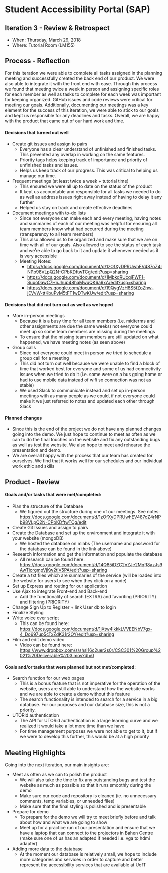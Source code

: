 # Student Accessibility Portal (SAP)

## Iteration 3 - Review & Retrospect

 * When: Thursday, March 29, 2018
 * Where: Tutorial Room (LM155)

## Process - Reflection

For this iteration we were able to complete all tasks assigned in the planning meeting and successfully created the back end of our product. We were also able to integrate it with the front end with ease. Through this process we found that meeting twice a week in person and assigning specific roles for each member as well as tasks to complete for each week was important for keeping organized. GitHub issues and code reviews were critical for meeting our goals. Additionally, documenting our meetings was a key element for the success of this iteration, we were able to stick to our goals and kept us responsible for any deadlines and tasks. Overall, we are happy with the product that came out of our hard work and time.

#### Decisions that turned out well

- Create git issues and assign to pairs
  * Everyone has a clear understand of unfinished and finished tasks. This prevented any overlap in working on the same features.
  * Priority tags helps keeping track of importance and priority of unfinished tasks and issues.
  * Helps us keep track of our progress. This was critical to helping us manage our time.
- Frequent meetings (at least twice a week + tutorial time)
  * This ensured we were all up to date on the status of the product
  * It kept us accountable and responsible for all tasks we needed to do as well as address issues right away instead of having to delay it any further
  * Helped us stay on track and create effective deadlines
- Document meetings with to-do lists
  * Since not everyone can make each and every meeting, having notes and summaries of each of our meeting was helpful for ensuring all team members know what had occurred during the meeting (transparency to all team members)
  * This also allowed us to be organized and make sure that we are on time with all of our goals. Also allowed to see the status of each task and we’re able to go back to it and update it whenever needed as it is very accessible 
  * Meeting Notes:
    * https://docs.google.com/document/d/1zOfXyDPRUwhEV487oZ4rNPb98VLpQ2N-CPbKDftwTCg/edit?usp=sharing
    * https://docs.google.com/document/d/1MbkdRUcqjFWF1-Suuo0awC7HnJhup48haMwuQK6a9xA/edit?usp=sharing
    * https://docs.google.com/document/d/19QygVzH8S5tZoZhw-jEVvW-ttKbuPvM5tFT1wDTwKUw/edit?usp=sharing


#### Decisions that did not turn out as well as we hoped

- More in-person meetings
  * Because it is a busy time for all team members (i.e. midterms and other assignments are due the same weeks) not everyone could meet up so some team members are missing during the meetings
  * To ensure that the missing team members are still updated on what happened, we have meeting notes (as seen above)
- Group calls
  * Since not everyone could meet in person we tried to schedule a group call for a meeting
  * This did not turn out well because we were unable to find a block of time that worked best for everyone and some of us had connectivity issues when we tried to do it (i.e. some were on a bus going home or had to use mobile data instead of wifi so connection was not as stable)
  * We used Slack to communicate instead and set up in-person meetings with as many people as we could, if not everyone could make it we just referred to notes and updated each other through Slack

#### Planned changes

- Since this is the end of the project we do not have any planned changes going into the demo. We just hope to continue to meet as often as we can to do the final touches on the website and fix any outstanding bugs as well as test the website. We also hope to meet and rehearse the presentation and demo.
- We are overall happy with the process that our team has created for ourselves. We find that it works well for our schedules and our individual work ethic and skills

## Product - Review

#### Goals and/or tasks that were met/completed:

- Plan the structure of the Database
  * We figured out the structure during one of our meetings. See notes: https://docs.google.com/document/d/1zOfXyDPRUwhEV487oZ4rNPb98VLpQ2N-CPbKDftwTCg/edit
- Create Git Issues and assign to pairs
- Create the Database and set up the environment and integrate it with your website (mongoDB)
  * We hosted the database on mlabs (The username and password for the database can be found in the link above)
- Research information and get the information and populate the database
  * All research can be found here: https://docs.google.com/document/d/14Q85iDZC2nZJe2MqR8azJs9AwTiorgmpVjKw2tlV5PA/edit?usp=sharing
- Create a txt files which are summaries of the service (will be loaded into the website for users to see when they click on a node)
- Set up Express and routing for our application
- Use Ajax to integrate Front-end and Back-end
  * Add the functionality of search (EXTRA) and favoriting (PRIORITY) and filtering (PRIORITY)
- Change Sign Up to Register + link User db to login
- Finalize Styling
- Write voice over script 
  * This can be found here: https://docs.google.com/document/d/1jXtw4lkkkLVVEENbV7gx-4_Do697up5cTxZdK31r2OY/edit?usp=sharing
- Film and edit demo video
  * Video can be found here: https://www.dropbox.com/s/shsi16c2uer2s0r/CSC301%20Group%2021%20Deliverable%203.mov?dl=0

#### Goals and/or tasks that were planned but not met/completed:

- Search function for our web pages
  * This is a bonus feature that is not imperative for the operation of the website, users are still able to understand how the website works and we are able to create a demo without this feature
  * The search functionality is intended to search for a service in a big database. For our purposes and our database size, this is not a priority.
- UTORid authentication
  * The API for UTORid authentication is a large learning curve and we realized it would take a lot more time than we have
  * For time management purposes we were not able to get to it, but if we were to develop this further, this would be at a high priority 


## Meeting Highlights

Going into the next iteration, our main insights are:

- Meet as often as we can to polish the product
  * We will also take the time to fix any outstanding bugs and test the website as much as possible so that it runs smoothly during the demo
  * Make sure our code and repository is cleaned (ie. no unnecessary comments, temp variables, or unneeded files)
  * Make sure that the final styling is polished and is presentable
- Prepare for demo
  * To prepare for the demo we will try to meet briefly before and talk about how and what we are going to show
  * Meet up for a practice run of our presentation and ensure that we have a laptop that can connect to the projectors in Bahen Centre (make sure one of us has an adapted if needed i.e. vga to hdmi adapter)
- Adding more data to the database
  * At the moment our database is relatively small, we hope to include more categories and services in order to capture and better represent the accessibility services that are available at UofT
